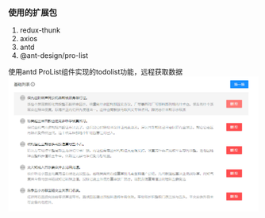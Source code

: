 ### 使用的扩展包

1. redux-thunk
2. axios
3. antd
4. @ant-design/pro-list

使用antd ProList组件实现的todolist功能，远程获取数据
![img.png](img.png)